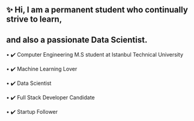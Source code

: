 ## ✨ Hi, I am a permanent student who continually strive to learn,
## and also a passionate Data Scientist.

• ✔️ Computer Engineering M.S student at Istanbul Technical University

• ✔️ Machine Learning Lover

• ✔️ Data Scientist

• ✔️ Full Stack Developer Candidate

• ✔️ Startup Follower
